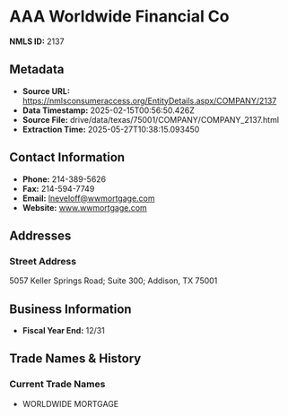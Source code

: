 # AAA Worldwide Financial Co

**NMLS ID:** 2137

## Metadata
- **Source URL:** https://nmlsconsumeraccess.org/EntityDetails.aspx/COMPANY/2137
- **Data Timestamp:** 2025-02-15T00:56:50.426Z
- **Source File:** drive/data/texas/75001/COMPANY/COMPANY_2137.html
- **Extraction Time:** 2025-05-27T10:38:15.093450

## Contact Information
- **Phone:** 214-389-5626
- **Fax:** 214-594-7749
- **Email:** lneveloff@wwmortgage.com
- **Website:** www.wwmortgage.com

## Addresses
### Street Address
5057 Keller Springs Road; Suite 300; Addison, TX 75001

## Business Information
- **Fiscal Year End:** 12/31

## Trade Names & History
### Current Trade Names
- WORLDWIDE MORTGAGE
